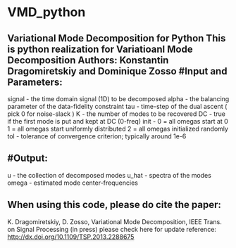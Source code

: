 # VMD_python
Variational Mode Decomposition for Python
This is python realization for Variatioanl Mode Decomposition 
Authors: Konstantin Dragomiretskiy and Dominique Zosso
#Input and Parameters:
---------------------
signal  - the time domain signal (1D) to be decomposed
alpha   - the balancing parameter of the data-fidelity constraint
tau     - time-step of the dual ascent ( pick 0 for noise-slack )
K       - the number of modes to be recovered
DC      - true if the first mode is put and kept at DC (0-freq)
init    - 0 = all omegas start at 0
                    1 = all omegas start uniformly distributed
                    2 = all omegas initialized randomly
tol     - tolerance of convergence criterion; typically around 1e-6

#Output:
-------
u       - the collection of decomposed modes
u_hat   - spectra of the modes
omega   - estimated mode center-frequencies

When using this code, please do cite the paper:
-----------------------------------------------
K. Dragomiretskiy, D. Zosso, Variational Mode Decomposition, IEEE Trans.
on Signal Processing (in press)
please check here for update reference: 
         http://dx.doi.org/10.1109/TSP.2013.2288675
